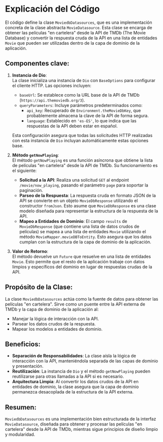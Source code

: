 # Explicación del Código

El código define la clase `MoviedbDatasources`, que es una implementación concreta de la clase abstracta `MovieDatasource`. Esta clase se encarga de obtener las películas "en cartelera" desde la API de TMDb (The Movie Database) y convertir la respuesta cruda de la API en una lista de entidades `Movie` que pueden ser utilizadas dentro de la capa de dominio de la aplicación.

## Componentes clave:

1. **Instancia de Dio**:  
   La clase inicializa una instancia de `Dio` con `BaseOptions` para configurar el cliente HTTP. Las opciones incluyen:
   - `baseUrl`: Se establece como la URL base de la API de TMDb (`https://api.themoviedb.org/3`).
   - `queryParameters`: Incluye parámetros predeterminados como:
     - `api_key`: Recuperado de `Environment.theMovieDbKey`, que probablemente almacena la clave de la API de forma segura.
     - `language`: Establecido en `'es-ES'`, lo que indica que las respuestas de la API deben estar en español.

   Esta configuración asegura que todas las solicitudes HTTP realizadas con esta instancia de `Dio` incluyan automáticamente estas opciones base.

2. **Método `getNowPlaying`**:  
   El método `getNowPlaying` es una función asíncrona que obtiene la lista de películas "en cartelera" desde la API de TMDb. Su funcionamiento es el siguiente:
   - **Solicitud a la API**: Realiza una solicitud `GET` al endpoint `/movie/now_playing`, pasando el parámetro `page` para soportar la paginación.
   - **Parseo de la Respuesta**: La respuesta cruda en formato JSON de la API se convierte en un objeto `MovieDbResponse` utilizando el constructor `fromJson`. Esto asume que `MovieDbResponse` es una clase modelo diseñada para representar la estructura de la respuesta de la API. 
   - **Mapeo a Entidades de Dominio**: El campo `results` de `MovieDbResponse` (que contiene una lista de datos crudos de películas) se mapea a una lista de entidades `Movie` utilizando el método `MovieMapper.movieDBToEntity`. Esto asegura que los datos cumplan con la estructura de la capa de dominio de la aplicación.

3. **Valor de Retorno**:  
   El método devuelve un `Future` que resuelve en una lista de entidades `Movie`. Esto permite que el resto de la aplicación trabaje con datos limpios y específicos del dominio en lugar de respuestas crudas de la API.

## Propósito de la Clase:
La clase `MoviedbDatasources` actúa como la fuente de datos para obtener las películas "en cartelera". Sirve como un puente entre la API externa de TMDb y la capa de dominio de la aplicación al:
- Manejar la lógica de interacción con la API.
- Parsear los datos crudos de la respuesta.
- Mapear los modelos a entidades de dominio.

## Beneficios:
- **Separación de Responsabilidades**: La clase aísla la lógica de interacción con la API, manteniéndola separada de las capas de dominio y presentación.
- **Reutilización**: La instancia de `Dio` y el método `getNowPlaying` pueden reutilizarse para otras llamadas a la API si es necesario.
- **Arquitectura Limpia**: Al convertir los datos crudos de la API en entidades de dominio, la clase asegura que la capa de dominio permanezca desacoplada de la estructura de la API externa.

## Resumen:
`MoviedbDatasources` es una implementación bien estructurada de la interfaz `MovieDatasource`, diseñada para obtener y procesar las películas "en cartelera" desde la API de TMDb, mientras sigue principios de diseño limpio y modularidad.